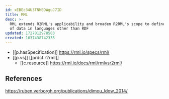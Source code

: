 ```yaml
---
id: xEBEc34U3TNhEDWguJ7ID
title: RML
desc: >-
  RML extends R2RML's applicability and broaden R2RML's scope to define mappings
  of data in languages other than RDF
updated: 1727812978583
created: 1637438742335
---
```




- [[p.hasSpecification]] https://rml.io/specs/rml/
- [[p.vs]] [[prdct.r2rml]]
  - [[c.resource]] https://rml.io/docs/rml/rmlvsr2rml/

## References

https://ruben.verborgh.org/publications/dimou_ldow_2014/